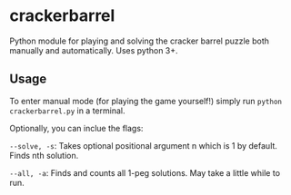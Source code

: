 # crackerbarrel
Python module for playing and solving the cracker barrel puzzle both manually and automatically.
Uses python 3+.

## Usage

To enter manual mode (for playing the game yourself!) simply run
`python crackerbarrel.py`
in a terminal.

Optionally, you can inclue the flags:

`--solve, -s`: Takes optional positional argument n which is 1 by default. Finds nth solution.

`--all, -a`: Finds and counts all 1-peg solutions. May take a little while to run.
